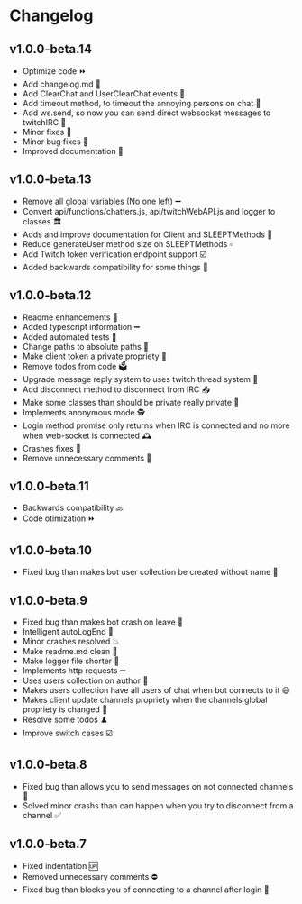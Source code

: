 # Changelog

## v1.0.0-beta.14

- Optimize code ⏩
- Add changelog.md 📑
- Add ClearChat and UserClearChat events 🔔
- Add timeout method, to timeout the annoying persons on chat 🔴
- Add ws.send, so now you can send direct websocket messages to twitchIRC 💌
- Minor fixes 🔹
- Minor bug fixes 🐜
- Improved documentation 📖

## v1.0.0-beta.13

- Remove all global variables (No one left) ➖
- Convert api/functions/chatters.js, api/twitchWebAPI.js and logger to classes 🏛️
- Adds and improve documentation for Client and SLEEPTMethods 📕
- Reduce generateUser method size on SLEEPTMethods ▫️
- Add Twitch token verification endpoint support ☑️ 
- Added backwards compatibility for some things 👴

## v1.0.0-beta.12

- Readme enhancements 💫 
- Added typescript information ➖ 
- Added automated tests 🧪
- Change paths to absolute paths 📑
- Make client token a private propriety 🚫
- Remove todos from code 🗳️
- Upgrade message reply system to uses twitch thread system 🧵
- Add disconnect method to disconnect from IRC 📤 
- Make some classes than should be private really private 🔴
- Implements anonymous mode 🕵️ 
- Login method promise only returns when IRC is connected and no more when web-socket is connected 🕰️ 
- Crashes fixes 📕
- Remove unnecessary comments 🐸

## v1.0.0-beta.11

- Backwards compatibility 🔙
- Code otimization ⏩

## v1.0.0-beta.10

- Fixed bug than makes bot user collection be created without name 🐛

## v1.0.0-beta.9

- Fixed bug than makes bot crash on leave 🐛
- Intelligent autoLogEnd 🧠
- Minor crashes resolved 💥
- Make readme.md clean 🧼
- Make logger file shorter 🔹
- Implements http requests ➖ 
- Uses users collection on author 💠
- Makes users collection have all users of chat when bot connects to it 😄
- Makes client update channels propriety when the channels global propriety  is changed 🥳
- Resolve some todos ♟️ 
- Improve switch cases ☑️

## v1.0.0-beta.8

- Fixed bug than allows you to send messages on not connected channels 🐛
- Solved minor crashs than can happen when you try to disconnect from a channel ✅

## v1.0.0-beta.7

- Fixed indentation 🆙 
- Removed unnecessary comments ⛔ 
- Fixed bug than blocks you of connecting to a channel after login 🐛